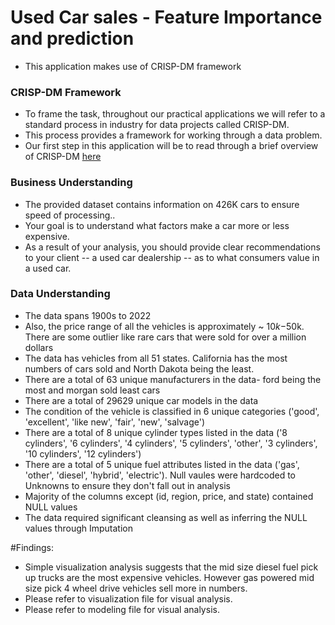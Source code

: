# Used Car sales - Feature Importance and prediction

- This application makes use of CRISP-DM framework

### CRISP-DM Framework

- To frame the task, throughout our practical applications we will refer to a standard process in industry for data projects called CRISP-DM.  
- This process provides a framework for working through a data problem.  
- Our first step in this application will be to read through a brief overview of CRISP-DM <a href="https://en.wikipedia.org/wiki/Cross-industry_standard_process_for_data_mining#:~:text=CRISPDM%20breaks%20the%20process%20of%20data%20mining%20into,Data%20Preparation%204%20Modeling%205%20Evaluation%206%20Deployment">here</a>

### Business Understanding

-  The provided dataset contains information on 426K cars to ensure speed of processing.. 
- Your goal is to understand what factors make a car more or less expensive. 
- As a result of your analysis, you should provide clear recommendations to your client -- a used car dealership -- as to what consumers value in a used car.

### Data Understanding

- The data spans 1900s to 2022
- Also, the price range of all the vehicles is approximately  ~ $10k-$50k. There are some outlier like rare cars that were sold for over a million dollars
- The data has vehicles from all 51 states. California has the most numbers of cars sold and North Dakota being the least.
- There are a total of 63 unique manufacturers in the data- ford being the most and morgan sold least cars
- There are a total of 29629 unique car models in the data
- The condition of the vehicle is classified in 6 unique categories 
    ('good', 'excellent', 'like new', 'fair', 'new', 'salvage')
- There are a total of 8 unique cylinder types listed in the data 
    ('8 cylinders', '6 cylinders', '4 cylinders', '5 cylinders', 'other', '3 cylinders', '10 cylinders', '12 cylinders')
- There are a total of 5 unique fuel attributes listed in the data 
    ('gas', 'other', 'diesel', 'hybrid', 'electric'). Null vaules were hardcoded to Unknowns to ensure they don't fall out in analysis
- Majority of the columns except (id, region, price, and state) contained NULL values 
- The data required significant cleansing as well as inferring the NULL values through Imputation

#Findings:
- Simple visualization analysis suggests that the mid size diesel fuel pick up trucks are the most expensive vehicles. However gas powered mid size pick 4 wheel drive vehicles sell more in numbers.
- Please refer to visualization file for visual analysis.
- Please refer to modeling file for visual analysis.
